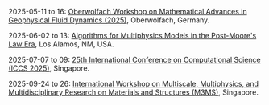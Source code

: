 2025-05-11 to 16: [Oberwolfach Workshop on Mathematical Advances in Geophysical Fluid Dynamics (2025)](https://www.mfo.de/occasion/2520/www_view), Oberwolfach, Germany.

2025-06-02 to 13: [Algorithms for Multiphysics Models in the Post-Moore's Law Era](https://sites.google.com/msu.edu/modeling-beyond-moore/), Los Alamos, NM, USA.

2025-07-07 to 09: [25th International Conference on Computational Science (ICCS 2025)](https://iccs-meeting.org/iccs2025/), Singapore.

2025-09-24 to 26: [International Workshop on Multiscale, Multiphysics, and Multidisciplinary Research on Materials and Structures (M3MS)](https://m3ms.org), Singapore.

